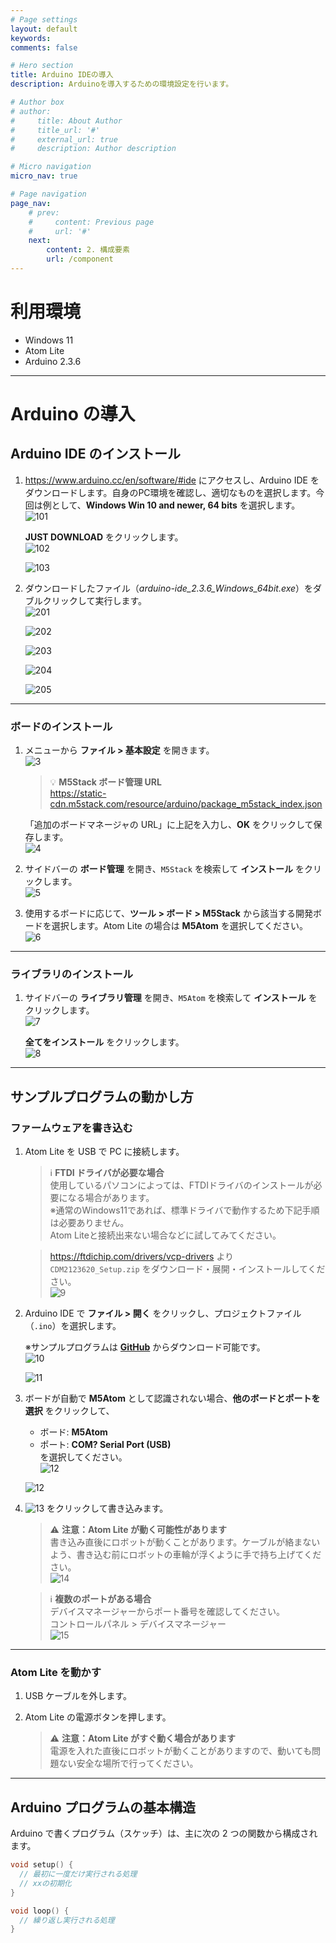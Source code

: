 ```yaml
---
# Page settings
layout: default
keywords:
comments: false

# Hero section
title: Arduino IDEの導入
description: Arduinoを導入するための環境設定を行います。

# Author box
# author:
#     title: About Author
#     title_url: '#'
#     external_url: true
#     description: Author description

# Micro navigation
micro_nav: true

# Page navigation
page_nav:
    # prev:
    #     content: Previous page
    #     url: '#'
    next:
        content: 2. 構成要素
        url: /component
---
```


# 利用環境
- Windows 11  
- Atom Lite  
- Arduino 2.3.6  

---

# Arduino の導入

## Arduino IDE のインストール

1. <a href="https://www.arduino.cc/en/software/#ide" target="_blank" rel="noopener noreferrer">https://www.arduino.cc/en/software/#ide</a> にアクセスし、Arduino IDE をダウンロードします。自身のPC環境を確認し、適切なものを選択します。今回は例として、**Windows Win 10 and newer, 64 bits** を選択します。  
    ![101](../images/enviroment/101.png)

    **JUST DOWNLOAD** をクリックします。  
    ![102](../images/enviroment/102.png)  

    ![103](../images/enviroment/103.png)

2. ダウンロードしたファイル（*arduino-ide_2.3.6_Windows_64bit.exe*）をダブルクリックして実行します。  
    ![201](../images/enviroment/201.png)  

    ![202](../images/enviroment/202.png)  

    ![203](../images/enviroment/203.png)  

    ![204](../images/enviroment/204.png)  
    
    ![205](../images/enviroment/205.png)

---

### ボードのインストール

1. メニューから **ファイル > 基本設定** を開きます。  
    ![3](../images/enviroment/3.png)

    > 💡 **M5Stack ボード管理 URL**  
    > https://static-cdn.m5stack.com/resource/arduino/package_m5stack_index.json

    「追加のボードマネージャの URL」に上記を入力し、**OK** をクリックして保存します。  
    ![4](../images/enviroment/4.png)

2. サイドバーの **ボード管理** を開き、`M5Stack` を検索して **インストール** をクリックします。  
    ![5](../images/enviroment/5.png)

3. 使用するボードに応じて、**ツール > ボード > M5Stack** から該当する開発ボードを選択します。Atom Lite の場合は **M5Atom** を選択してください。  
    ![6](../images/enviroment/6.png)

---

### ライブラリのインストール

1. サイドバーの **ライブラリ管理** を開き、`M5Atom` を検索して **インストール** をクリックします。  
    ![7](../images/enviroment/7.png)

    **全てをインストール** をクリックします。  
    ![8](../images/enviroment/8.png)

---

## サンプルプログラムの動かし方

### ファームウェアを書き込む

1. Atom Lite を USB で PC に接続します。

    > ℹ️ **FTDI ドライバが必要な場合**  
    > 使用しているパソコンによっては、FTDIドライバのインストールが必要になる場合があります。  
    > ※通常のWindows11であれば、標準ドライバで動作するため下記手順は必要ありません。  
    > Atom Liteと接続出来ない場合などに試してみてください。  
    
    > <a href="https://ftdichip.com/drivers/vcp-drivers" target="_blank" rel="noopener noreferrer">https://ftdichip.com/drivers/vcp-drivers</a> より `CDM2123620_Setup.zip` をダウンロード・展開・インストールしてください。  
    > ![9](../images/enviroment/9.png)

2. Arduino IDE で **ファイル > 開く** をクリックし、プロジェクトファイル（`.ino`）を選択します。  

    ※サンプルプログラムは **<a href="https://github.com/LifeTechRobotics/secaro_arduino_projects.git" target="_blank" rel="noopener noreferrer">GitHub</a>** からダウンロード可能です。  
    ![10](../images/enviroment/10.png)  

    ![11](../images/enviroment/11.png)

3. ボードが自動で **M5Atom** として認識されない場合、**他のボードとポートを選択** をクリックして、  
    - ボード: **M5Atom**  
    - ポート: **COM? Serial Port (USB)**  
    を選択してください。  
    ![12](../images/enviroment/1201.png)  

    ![12](../images/enviroment/1202.png)

4. ![13](../images/enviroment/upload.png) をクリックして書き込みます。

    > ⚠️ **注意：Atom Lite が動く可能性があります**  
    > 書き込み直後にロボットが動くことがあります。ケーブルが絡まないよう、書き込む前にロボットの車輪が浮くように手で持ち上げてください。  
    > ![14](../images/enviroment/14.png)

    > ℹ️ **複数のポートがある場合**  
    > デバイスマネージャーからポート番号を確認してください。  
    > コントロールパネル > デバイスマネージャー  
    > ![15](../images/enviroment/15.png)

---

### Atom Lite を動かす

1. USB ケーブルを外します。  
2. Atom Lite の電源ボタンを押します。

    > ⚠️ **注意：Atom Lite がすぐ動く場合があります**  
    > 電源を入れた直後にロボットが動くことがありますので、動いても問題ない安全な場所で行ってください。

---

## Arduino プログラムの基本構造

Arduino で書くプログラム（スケッチ）は、主に次の 2 つの関数から構成されます。

```cpp
void setup() {
  // 最初に一度だけ実行される処理
  // xxの初期化
}

void loop() {
  // 繰り返し実行される処理
}
```

